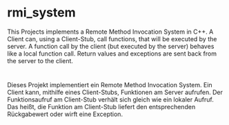 # rmi_system 

This Projects implements a Remote Method Invocation System in C++. A Client can, using a Client-Stub, call functions, that will be executed by the server. A function call by the client (but executed by the server) behaves like a local function call. Return values and exceptions are sent back from the server to the client. 

#

Dieses Projekt implementiert ein Remote Method Invocation System. Ein Client kann, mithilfe eines Client-Stubs, Funktionen am Server aufrufen. Der Funktionsaufruf am Client-Stub verhält sich gleich wie ein lokaler Aufruf. Das heißt, die Funktion am Client-Stub liefert den entsprechenden Rückgabewert oder wirft eine Exception.
